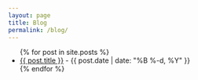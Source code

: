 ```yaml
---
layout: page
title: Blog
permalink: /blog/
---
```


<ul>
  {% for post in site.posts %}
    <li>
      <a href="{{ post.url }}">{{ post.title }}</a> - {{ post.date | date: "%B %-d, %Y" }}</a>
    </li>
  {% endfor %}
</ul>
